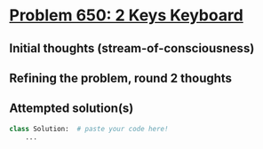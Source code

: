 # [Problem 650: 2 Keys Keyboard](https://leetcode.com/problems/2-keys-keyboard/description/?envType=daily-question)

## Initial thoughts (stream-of-consciousness)

## Refining the problem, round 2 thoughts

## Attempted solution(s)
```python
class Solution:  # paste your code here!
    ...
```
